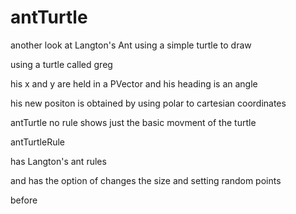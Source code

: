 # antTurtle
another look at Langton's Ant using a simple turtle to draw

using a turtle called greg 

his x and y are held in a PVector and his heading is an angle

his new positon is obtained by using polar to cartesian coordinates




antTurtle no rule shows just the basic movment of the turtle

antTurtleRule  

has Langton's ant rules 

and has the option of changes the size and setting random points 

before
